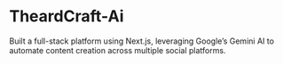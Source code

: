 # TheardCraft-Ai
Built a full-stack platform using Next.js, leveraging Google’s Gemini AI to automate content creation across multiple social platforms.
